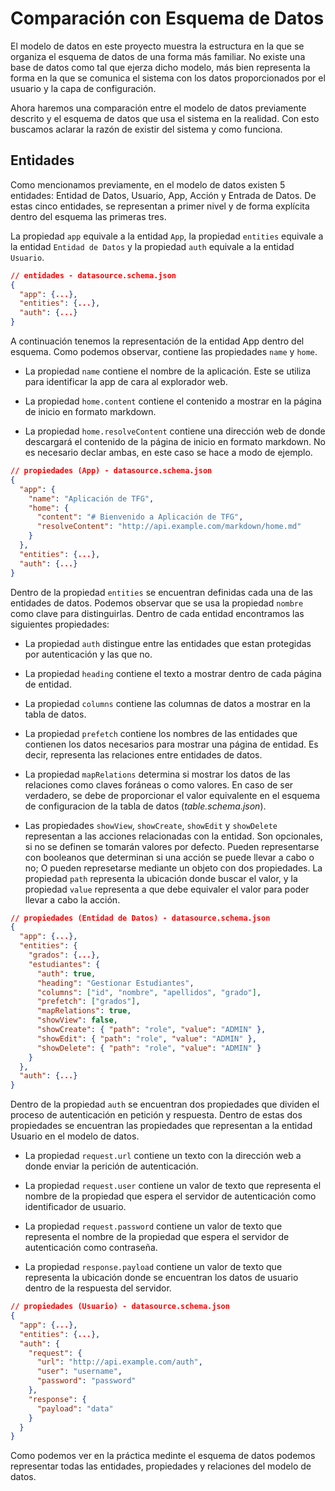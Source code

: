 # Comparación con Esquema de Datos

El modelo de datos en este proyecto muestra la estructura en la que se organiza el esquema de datos de una forma más familiar. No existe una base de datos como tal que ejerza dicho modelo, más bien representa la forma en la que se comunica el sistema con los datos proporcionados por el usuario y la capa de configuración.

Ahora haremos una comparación entre el modelo de datos previamente descrito y el esquema de datos que usa el sistema en la realidad. Con esto buscamos aclarar la razón de existir del sistema y como funciona.

## Entidades
Como mencionamos previamente, en el modelo de datos existen 5 entidades: Entidad de Datos, Usuario, App, Acción y Entrada de Datos. De estas cinco entidades, se representan a primer nivel y de forma explícita dentro del esquema las primeras tres.

La propiedad `app` equivale a la entidad `App`, la propiedad `entities` equivale a la entidad `Entidad de Datos` y la propiedad `auth` equivale a la entidad `Usuario`.
```json
// entidades - datasource.schema.json
{
  "app": {...},
  "entities": {...},
  "auth": {...}
}
```

A continuación tenemos la representación de la entidad App dentro del esquema. Como podemos observar, contiene las propiedades `name` y `home`.
- La propiedad `name` contiene el nombre de la aplicación. Este se utiliza para identificar la app de cara al explorador web.

- La propiedad `home.content` contiene el contenido a mostrar en la página de inicio en formato markdown.

- La propiedad `home.resolveContent` contiene una dirección web de donde descargará el contenido de la página de inicio en formato markdown. No es necesario declar ambas, en este caso se hace a modo de ejemplo.
```json
// propiedades (App) - datasource.schema.json
{
  "app": {
    "name": "Aplicación de TFG",
    "home": {
      "content": "# Bienvenido a Aplicación de TFG",
      "resolveContent": "http://api.example.com/markdown/home.md"
    }
  },
  "entities": {...},
  "auth": {...}
}
```

Dentro de la propiedad `entities` se encuentran definidas cada una de las entidades de datos. Podemos observar que se usa la propiedad `nombre` como clave para distinguirlas.
Dentro de cada entidad encontramos las siguientes propiedades:
- La propiedad `auth` distingue entre las entidades que estan protegidas por autenticación y las que no.

- La propiedad `heading` contiene el texto a mostrar dentro de cada página de entidad.

- La propiedad `columns` contiene las columnas de datos a mostrar en la tabla de datos.

- La propiedad `prefetch` contiene los nombres de las entidades que contienen los datos necesarios para mostrar una página de entidad. Es decir, representa las relaciones entre entidades de datos.

- La propiedad `mapRelations` determina si mostrar los datos de las relaciones como claves foráneas o como valores. En caso de ser verdadero, se debe de proporcionar el valor equivalente en el esquema de configuracion de la tabla de datos (_table.schema.json_).

- Las propiedades `showView`, `showCreate`, `showEdit` y `showDelete` representan a las acciones relacionadas con la entidad. Son opcionales, si no se definen se tomarán valores por defecto. Pueden representarse con booleanos que determinan si una acción se puede llevar a cabo o no; O pueden represetarse mediante un objeto con dos propiedades. La propiedad `path` representa la ubicación donde buscar el valor, y la propiedad `value` representa a que debe equivaler el valor para poder llevar a cabo la acción.
```json
// propiedades (Entidad de Datos) - datasource.schema.json
{
  "app": {...},
  "entities": {
    "grados": {...},
    "estudiantes": {
      "auth": true,
      "heading": "Gestionar Estudiantes",
      "columns": ["id", "nombre", "apellidos", "grado"],
      "prefetch": ["grados"],
      "mapRelations": true,
      "showView": false,
      "showCreate": { "path": "role", "value": "ADMIN" },
      "showEdit": { "path": "role", "value": "ADMIN" },
      "showDelete": { "path": "role", "value": "ADMIN" }
    }
  },
  "auth": {...}
}
```

Dentro de la propiedad `auth` se encuentran dos propiedades que dividen el proceso de autenticación en petición y respuesta. Dentro de estas dos propiedades se encuentran las propiedades que representan a la entidad Usuario en el modelo de datos.
- La propiedad `request.url` contiene un texto con la dirección web a donde enviar la perición de autenticación.

- La propiedad `request.user` contiene un valor de texto que representa el nombre de la propiedad que espera el servidor de autenticación como identificador de usuario.

- La propiedad `request.password` contiene un valor de texto que representa el nombre de la propiedad que espera el servidor de autenticación como contraseña.

- La propiedad `response.payload` contiene un valor de texto que representa la ubicación donde se encuentran los datos de usuario dentro de la respuesta del servidor.
```json
// propiedades (Usuario) - datasource.schema.json
{
  "app": {...},
  "entities": {...},
  "auth": {
    "request": {
      "url": "http://api.example.com/auth",
      "user": "username",
      "password": "password"
    },
    "response": {
      "payload": "data"
    }
  }
}
```

Como podemos ver en la práctica medinte el esquema de datos podemos representar todas las entidades, propiedades y relaciones del modelo de datos.